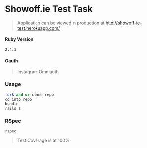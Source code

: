 # Showoff.ie Test Task

>Application can be viewed in production at <http://showoff-ie-test.herokuapp.com/>

#### Ruby Version

`2.4.1`

#### Oauth

>Instagram Omniauth

### Usage

```ruby
fork and or clone repo
cd into repo
bundle
rails s
```

### RSpec

`rspec`

>Test Coverage is at 100%

### 
